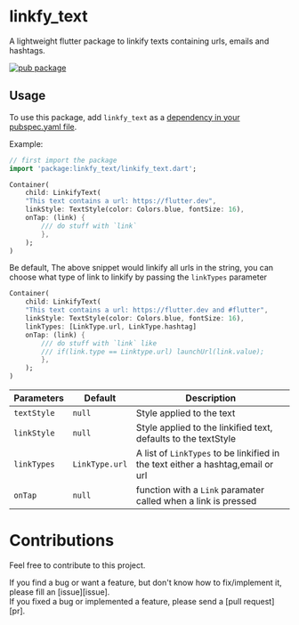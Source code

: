 # linkfy_text

A lightweight flutter package to linkify texts containing urls, emails and hashtags.

[![pub package](https://img.shields.io/pub/v/linkfy_text.svg)](https://pub.dev/packages/linkfy_text)

<!-- ![final](https://user-images.githubusercontent.com/43510799/104180838-2385fd80-5451-11eb-8506-1640b4ea829f.gif)
 -->

## Usage

To use this package, add `linkfy_text` as a [dependency in your pubspec.yaml file](https://pub.dev/packages/linkfy_text/).

Example:

```dart
// first import the package
import 'package:linkfy_text/linkify_text.dart';

Container(
    child: LinkifyText(
    "This text contains a url: https://flutter.dev",
    linkStyle: TextStyle(color: Colors.blue, fontSize: 16),
    onTap: (link) {
        /// do stuff with `link`
        },
    );
)
```

Be default, The above snippet would linkify all urls in the string, you can choose what type of link to linkify by passing the `linkTypes` parameter

```dart
Container(
    child: LinkifyText(
    "This text contains a url: https://flutter.dev and #flutter",
    linkStyle: TextStyle(color: Colors.blue, fontSize: 16),
    linkTypes: [LinkType.url, LinkType.hashtag]
    onTap: (link) {
        /// do stuff with `link` like
        /// if(link.type == Linktype.url) launchUrl(link.value);
        },
    );
)
```

| Parameters  | Default        | Description                                                                     |
| ----------- | -------------- | ------------------------------------------------------------------------------- |
| `textStyle` | `null`         | Style applied to the text                                                       |
| `linkStyle` | `null`         | Style applied to the linkified text, defaults to the textStyle                  |
| `linkTypes` | `LinkType.url` | A list of `LinkTypes` to be linkified in the text either a hashtag,email or url |
| `onTap`     | `null`         | function with a `Link` paramater called when a link is pressed                  |

# Contributions

Feel free to contribute to this project.

If you find a bug or want a feature, but don't know how to fix/implement it, please fill an [issue][issue].  
If you fixed a bug or implemented a feature, please send a [pull request][pr].
